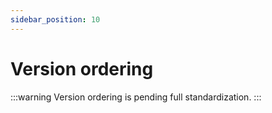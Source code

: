 ```yaml
---
sidebar_position: 10
---
```


# Version ordering

:::warning
Version ordering is pending full standardization.
:::
